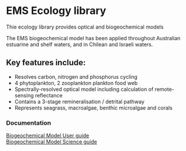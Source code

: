 # EMS Ecology library

Thie ecology library provides optical and biogeochemical models

The EMS biogeochemical model has been applied throughout Australian estuarine and shelf waters, and in Chilean and Israeli waters.

## Key features include:
* Resolves carbon, nitrogen and phosphorus cycling
* 4 phytoplankton, 2 zooplankton plankton food web
* Spectrally-resolved optical model including calculation of remote-sensing reflectance
* Contains a 3-stage remineralisation / detrital pathway
* Represents seagrass, macroalgae, benthic microalgae and corals

### Documentation
[Biogeochemical Model User guide](https://research.csiro.au/cem/?ddownload=180) <br>
[Biogeochemical Model Science guide](https://research.csiro.au/cem/?ddownload=1441)
